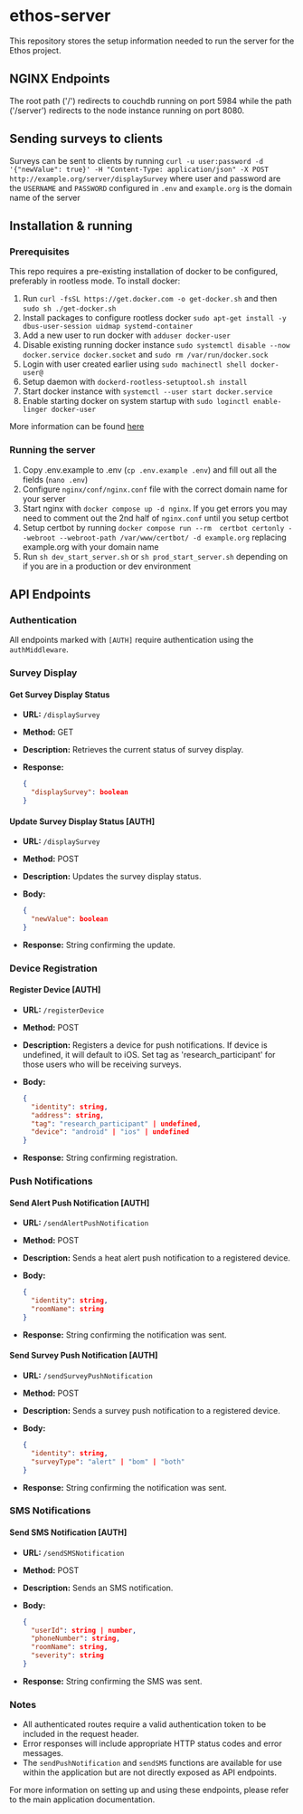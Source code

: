 # ethos-server

This repository stores the setup information needed to run the server for the Ethos project.

## NGINX Endpoints

The root path ('/') redirects to couchdb running on port 5984 while the path ('/server') redirects to the node instance running on port 8080.

## Sending surveys to clients

Surveys can be sent to clients by running `curl -u user:password -d '{"newValue": true}' -H "Content-Type: application/json" -X POST http://example.org/server/displaySurvey` where user and password are the `USERNAME` and `PASSWORD` configured in `.env` and `example.org` is the domain name of the server

## Installation & running

### Prerequisites

This repo requires a pre-existing installation of docker to be configured, preferably in rootless mode. To install docker:

1. Run `curl -fsSL https://get.docker.com -o get-docker.sh` and then `sudo sh ./get-docker.sh`
2. Install packages to configure rootless docker `sudo apt-get install -y dbus-user-session uidmap systemd-container`
3. Add a new user to run docker with `adduser docker-user`
4. Disable existing running docker instance `sudo systemctl disable --now docker.service docker.socket` and `sudo rm /var/run/docker.sock`
5. Login with user created earlier using `sudo machinectl shell docker-user@`
6. Setup daemon with `dockerd-rootless-setuptool.sh install`
7. Start docker instance with `systemctl --user start docker.service`
8. Enable starting docker on system startup with `sudo loginctl enable-linger docker-user`

More information can be found [here](https://docs.docker.com/engine/security/rootless/)

### Running the server

1. Copy .env.example to .env (`cp .env.example .env`) and fill out all the fields (`nano .env`)
2. Configure `nginx/conf/nginx.conf` file with the correct domain name for your server
3. Start nginx with `docker compose up -d nginx`. If you get errors you may need to comment out the 2nd half of `nginx.conf` until you setup certbot
4. Setup certbot by running `docker compose run --rm  certbot certonly --webroot --webroot-path /var/www/certbot/ -d example.org` replacing example.org with your domain name
5. Run `sh dev_start_server.sh` or `sh prod_start_server.sh` depending on if you are in a production or dev environment

## API Endpoints

### Authentication

All endpoints marked with `[AUTH]` require authentication using the `authMiddleware`.

### Survey Display

#### Get Survey Display Status

- **URL:** `/displaySurvey`
- **Method:** GET
- **Description:** Retrieves the current status of survey display.
- **Response:**

  ```json
  {
    "displaySurvey": boolean
  }
  ```

#### Update Survey Display Status [AUTH]

- **URL:** `/displaySurvey`
- **Method:** POST
- **Description:** Updates the survey display status.
- **Body:**

  ```json
  {
    "newValue": boolean
  }
  ```

- **Response:** String confirming the update.

### Device Registration

#### Register Device [AUTH]

- **URL:** `/registerDevice`
- **Method:** POST
- **Description:** Registers a device for push notifications. If device is undefined, it will default to iOS. Set tag as 'research_participant' for those users who will be receiving surveys.
- **Body:**

  ```json
  {
    "identity": string,
    "address": string,
    "tag": "research_participant" | undefined,
    "device": "android" | "ios" | undefined
  }
  ```

- **Response:** String confirming registration.

### Push Notifications

#### Send Alert Push Notification [AUTH]

- **URL:** `/sendAlertPushNotification`
- **Method:** POST
- **Description:** Sends a heat alert push notification to a registered device.
- **Body:**

  ```json
  {
    "identity": string,
    "roomName": string
  }
  ```

- **Response:** String confirming the notification was sent.

#### Send Survey Push Notification [AUTH]

- **URL:** `/sendSurveyPushNotification`
- **Method:** POST
- **Description:** Sends a survey push notification to a registered device.
- **Body:**

  ```json
  {
    "identity": string,
    "surveyType": "alert" | "bom" | "both"
  }
  ```

- **Response:** String confirming the notification was sent.

### SMS Notifications

#### Send SMS Notification [AUTH]

- **URL:** `/sendSMSNotification`
- **Method:** POST
- **Description:** Sends an SMS notification.
- **Body:**

  ```json
  {
    "userId": string | number,
    "phoneNumber": string,
    "roomName": string,
    "severity": string
  }
  ```

- **Response:** String confirming the SMS was sent.

### Notes

- All authenticated routes require a valid authentication token to be included in the request header.
- Error responses will include appropriate HTTP status codes and error messages.
- The `sendPushNotification` and `sendSMS` functions are available for use within the application but are not directly exposed as API endpoints.

For more information on setting up and using these endpoints, please refer to the main application documentation.
